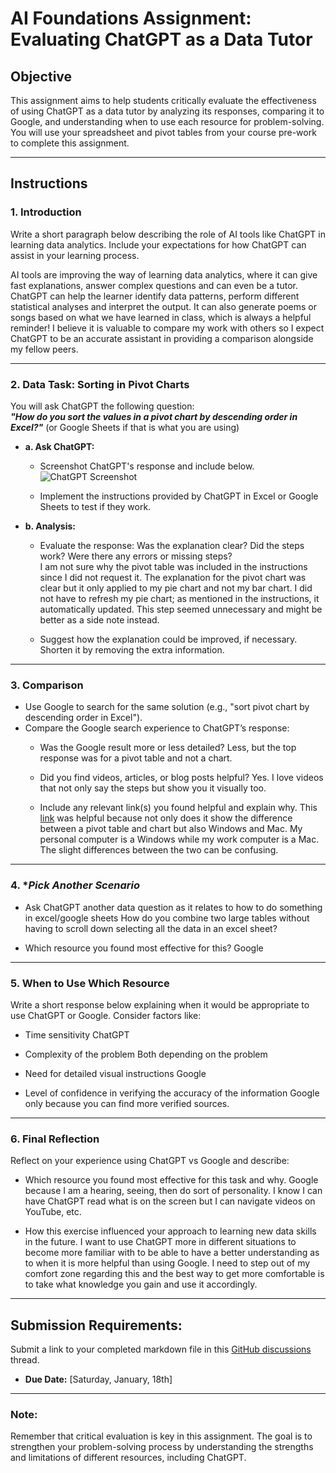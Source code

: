 # **AI Foundations Assignment: Evaluating ChatGPT as a Data Tutor**

## **Objective**  
This assignment aims to help students critically evaluate the effectiveness of using ChatGPT as a data tutor by analyzing its responses, comparing it to Google, and understanding when to use each resource for problem-solving. You will use your spreadsheet and pivot tables from your course pre-work to complete this assignment.  

---

## **Instructions**

### 1. **Introduction**  
Write a short paragraph below describing the role of AI tools like ChatGPT in learning data analytics. Include your expectations for how ChatGPT can assist in your learning process.

   AI tools are improving the way of learning data analytics, where it can give fast explanations, answer complex questions and can even be a tutor. ChatGPT can help the learner identify data patterns, perform different statistical analyses and interpret the output. It can also generate poems or songs based on what we have learned in class, which is always a helpful reminder! I believe it is valuable to compare my work with others so I expect ChatGPT to be an accurate assistant in providing a comparison alongside my fellow peers.

---

### 2. **Data Task: Sorting in Pivot Charts**  

You will ask ChatGPT the following question:  
**_"How do you sort the values in a pivot chart by descending order in Excel?"_** (or Google Sheets if that is what you are using) 

- **a. Ask ChatGPT:**  
  - Screenshot ChatGPT's response and include below.
![ChatGPT Screenshot ](https://github.com/user-attachments/assets/ab7df236-f6cd-4305-8c2d-1b75f862f98b)

  - Implement the instructions provided by ChatGPT in Excel or Google Sheets to test if they work.  

- **b. Analysis:**  
  - Evaluate the response: Was the explanation clear? Did the steps work? Were there any errors or missing steps?  
    I am not sure why the pivot table was included in the instructions since I did not request it. The explanation for the pivot chart was clear but it only applied to my pie chart and not my bar chart. I did not have to refresh my pie chart; as mentioned in the instructions, it automatically updated. This step seemed unnecessary and might be better as a side note instead.
    
  - Suggest how the explanation could be improved, if necessary.
    Shorten it by removing the extra information. 

---

### 3. **Comparison**  
- Use Google to search for the same solution (e.g., "sort pivot chart by descending order in Excel").  
- Compare the Google search experience to ChatGPT’s response:  
  - Was the Google result more or less detailed?
    Less, but the top response was for a pivot table and not a chart.
    
  - Did you find videos, articles, or blog posts helpful?
    Yes.  I love videos that not only say the steps but show you it visually too. 
  
  - Include any relevant link(s) you found helpful and explain why.
    This [link](https://support.microsoft.com/en-us/office/sort-data-in-a-pivottable-or-pivotchart-e41f7107-b92d-44ef-861f-24430830450a#ID0EBF=Mac) was helpful because not only does it show the difference between a pivot table and chart but also Windows and Mac.  My personal computer is a Windows while my work computer is a Mac.  The slight differences between the two can be confusing. 

---

### 4. **Pick Another Scenario*  
- Ask ChatGPT another data question as it relates to how to do something in excel/google sheets
  How do you combine two large tables without having to scroll down selecting all the data in an excel sheet?

- Which resource you found most effective for this?
  Google 
---

### 5. **When to Use Which Resource**  
Write a short response below explaining when it would be appropriate to use ChatGPT or Google. Consider factors like:  

- Time sensitivity
  ChatGPT
  
- Complexity of the problem
  Both depending on the problem
  
- Need for detailed visual instructions
  Google
  
- Level of confidence in verifying the accuracy of the information
  Google only because you can find more verified sources. 
---

### 6. **Final Reflection**  
Reflect on your experience using ChatGPT vs Google and describe:  
- Which resource you found most effective for this task and why.
  Google because I am a hearing, seeing, then do sort of personality.  I know I can have ChatGPT read what is on the screen but I can navigate videos on YouTube, etc. 
     
- How this exercise influenced your approach to learning new data skills in the future.
  I want to use ChatGPT more in different situations to become more familiar with to be able to have a better understanding as to when it is more helpful than using Google.  I need to step out of my comfort zone regarding this and the best way to get more comfortable is to take what knowledge you gain and use it accordingly. 


---

## **Submission Requirements:**  
Submit a link to your completed markdown file in this [GitHub discussions](https://github.com/Tech-Moms/data-analytics-winter-2025/discussions/4) thread.  
- **Due Date:** [Saturday, January, 18th]  

---

### **Note:**  
Remember that critical evaluation is key in this assignment. The goal is to strengthen your problem-solving process by understanding the strengths and limitations of different resources, including ChatGPT.
